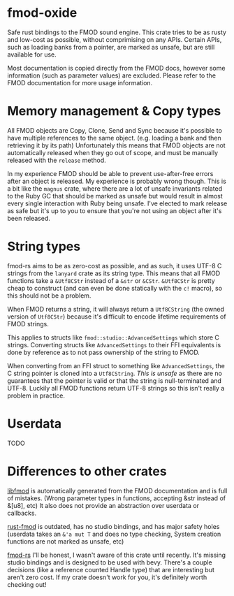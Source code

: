 # fmod-oxide

Safe rust bindings to the FMOD sound engine.
This crate tries to be as rusty and low-cost as possible, without comprimising on any APIs.
Certain APIs, such as loading banks from a pointer, are marked as unsafe, but are still available for use.

Most documentation is copied directly from the FMOD docs, however some information (such as parameter values) are excluded.
Please refer to the FMOD documentation for more usage information.

# Memory management & Copy types

All FMOD objects are Copy, Clone, Send and Sync because it's possible to have multiple references to the same object. (e.g. loading a bank and then retrieving it by its path)
Unfortunately this means that FMOD objects are not automatically released when they go out of scope, and must be manually released with the `release` method.

In my experience FMOD should be able to prevent use-after-free errors after an object is released. My experience is probably wrong though.
This is a bit like the `magnus` crate, where there are a lot of unsafe invariants related to the Ruby GC that should be marked as unsafe but would result in almost every single interaction with Ruby being unsafe.
I've elected to mark release as safe but it's up to you to ensure that you're not using an object after it's been released.

# String types
fmod-rs aims to be as zero-cost as possible, and as such, it uses UTF-8 C strings from the `lanyard` crate as its string type.
This means that all FMOD functions take a `&Utf8CStr` instead of a `&str` or `&CStr`. 
`&Utf8CStr` is pretty cheap to construct (and can even be done statically with the `c!` macro), so this should not be a problem.

When FMOD returns a string, it will always return a `Utf8CString` (the owned version of `Utf8CStr`) because it's difficult to encode lifetime requirements of FMOD strings.

This applies to structs like `fmod::studio::AdvancedSettings` which store C strings. 
Converting structs like `AdvancedSettings` to their FFI equivalents is done by reference as to not pass ownership of the string to FMOD. 

When converting from an FFI struct to something like `AdvancedSettings`, the C string pointer is cloned into a `Utf8CString`. 
*This is unsafe* as there are no guarantees that the pointer is valid or that the string is null-terminated and UTF-8.
Luckily all FMOD functions return UTF-8 strings so this isn't really a problem in practice.

# Userdata

TODO

# Differences to other crates
[libfmod](https://github.com/lebedec/libfmod) is automatically generated from the FMOD documentation and is full of mistakes. (Wrong parameter types in functions, accepting &str instead of &[u8], etc)
It also does not provide an abstraction over userdata or callbacks.

[rust-fmod](https://github.com/GuillaumeGomez/rust-fmod) is outdated, has no studio bindings, and has major safety holes (userdata takes an `&'a mut T` and does no type checking, System creation functions are not marked as unsafe, etc)

[fmod-rs](https://github.com/CAD97/fmod-rs)
I'll be honest, I wasn't aware of this crate until recently. It's missing studio bindings and is designed to be used with bevy. 
There's a couple decisions (like a reference counted Handle type) that are interesting but aren't zero cost.
If my crate doesn't work for you, it's definitely worth checking out!
